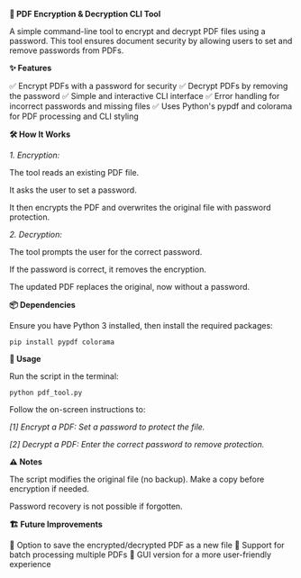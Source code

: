 

**🔐 PDF Encryption & Decryption CLI Tool**

A simple command-line tool to encrypt and decrypt PDF files using a password. This tool ensures document security by allowing users to set and remove passwords from PDFs.

**✨ Features**

✅ Encrypt PDFs with a password for security
✅ Decrypt PDFs by removing the password
✅ Simple and interactive CLI interface
✅ Error handling for incorrect passwords and missing files
✅ Uses Python's pypdf and colorama for PDF processing and CLI styling

**🛠️ How It Works**

*1. Encryption:*

The tool reads an existing PDF file.

It asks the user to set a password.

It then encrypts the PDF and overwrites the original file with password protection.




*2. Decryption:*

The tool prompts the user for the correct password.

If the password is correct, it removes the encryption.

The updated PDF replaces the original, now without a password.




**📦 Dependencies**

Ensure you have Python 3 installed, then install the required packages:

`pip install pypdf colorama`

**🚀 Usage**

Run the script in the terminal:

`python pdf_tool.py`

Follow the on-screen instructions to:

*[1] Encrypt a PDF: Set a password to protect the file.*


*[2] Decrypt a PDF: Enter the correct password to remove protection.*



**⚠️ Notes**

The script modifies the original file (no backup). Make a copy before encryption if needed.

Password recovery is not possible if forgotten.


**🏗️ Future Improvements**

🔹 Option to save the encrypted/decrypted PDF as a new file
🔹 Support for batch processing multiple PDFs
🔹 GUI version for a more user-friendly experience


